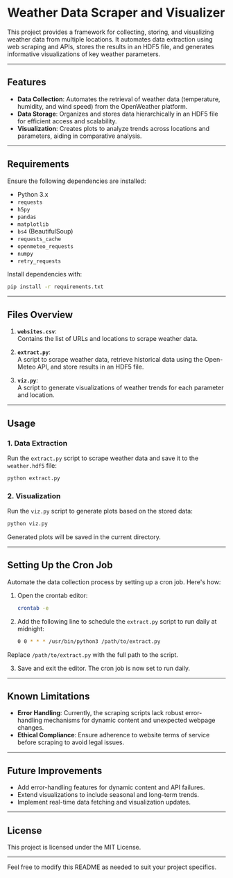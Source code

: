# Weather Data Scraper and Visualizer

This project provides a framework for collecting, storing, and visualizing weather data from multiple locations. It automates data extraction using web scraping and APIs, stores the results in an HDF5 file, and generates informative visualizations of key weather parameters.

---

## Features

- **Data Collection**: Automates the retrieval of weather data (temperature, humidity, and wind speed) from the OpenWeather platform.
- **Data Storage**: Organizes and stores data hierarchically in an HDF5 file for efficient access and scalability.
- **Visualization**: Creates plots to analyze trends across locations and parameters, aiding in comparative analysis.

---

## Requirements

Ensure the following dependencies are installed:

- Python 3.x
- `requests`
- `h5py`
- `pandas`
- `matplotlib`
- `bs4` (BeautifulSoup)
- `requests_cache`
- `openmeteo_requests`
- `numpy`
- `retry_requests`

Install dependencies with:
```bash
pip install -r requirements.txt
```

---

## Files Overview

1. **`websites.csv`**:  
   Contains the list of URLs and locations to scrape weather data.

2. **`extract.py`**:  
   A script to scrape weather data, retrieve historical data using the Open-Meteo API, and store results in an HDF5 file.

3. **`viz.py`**:  
   A script to generate visualizations of weather trends for each parameter and location.

---

## Usage

### 1. Data Extraction
Run the `extract.py` script to scrape weather data and save it to the `weather.hdf5` file:
```bash
python extract.py
```

### 2. Visualization
Run the `viz.py` script to generate plots based on the stored data:
```bash
python viz.py
```

Generated plots will be saved in the current directory.

---

## Setting Up the Cron Job

Automate the data collection process by setting up a cron job. Here's how:

1. Open the crontab editor:
   ```bash
   crontab -e
   ```
2. Add the following line to schedule the `extract.py` script to run daily at midnight:
   ```bash
   0 0 * * * /usr/bin/python3 /path/to/extract.py
   ```

Replace `/path/to/extract.py` with the full path to the script.

3. Save and exit the editor. The cron job is now set to run daily.

---

## Known Limitations

- **Error Handling**: Currently, the scraping scripts lack robust error-handling mechanisms for dynamic content and unexpected webpage changes.
- **Ethical Compliance**: Ensure adherence to website terms of service before scraping to avoid legal issues.

---

## Future Improvements

- Add error-handling features for dynamic content and API failures.
- Extend visualizations to include seasonal and long-term trends.
- Implement real-time data fetching and visualization updates.

---

## License

This project is licensed under the MIT License.

--- 

Feel free to modify this README as needed to suit your project specifics.
